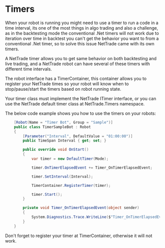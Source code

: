 <h1>Timers</h1>

When your robot is running you might need to use a timer to run a code in a time interval, its one of the most things in algo trading and also a challenge, as in the backtesting mode the conventional .Net timers will not work due to iteration over time in backtest you can't get the behavior you want to from a conventional .Net timer, so to solve this issue NetTrade came with its own timers.

A NetTrade timer allows you to get same behavior on both backtesting and live trading, and a NetTrade robot can have several of these timers with different time intervals.

The robot interface has a TimerContainer, this container allows you to register your NetTrade times so your robot will know when to stop/pause/start the timers based on robot running state.

Your timer class must implement the NetTrade ITimer interface, or you can use the NetTrade default timer class at NetTrade.Timers namespace.

The below code example shows you how to use the timers on your robots:

```c#
    [Robot(Name = "Timer Bot", Group = "Sample")]
    public class TimerSampleBot : Robot
    {
        [Parameter("Interval", DefaultValue = "01:00:00")]
        public TimeSpan Interval { get; set; }

        public override void OnStart()
        {
            var timer = new DefaultTimer(Mode);

            timer.OnTimerElapsedEvent += Timer_OnTimerElapsedEvent;

            timer.SetInterval(Interval);

            TimerContainer.RegisterTimer(timer);

            timer.Start();
        }

        private void Timer_OnTimerElapsedEvent(object sender)
        {
            System.Diagnostics.Trace.WriteLine($"Timer_OnTimerElapsedEvent: {Server.CurrentTime.TimeOfDay}");
        }
    }
```

Don't forget to register your timer at TimerContainer, otherwise it will not work.